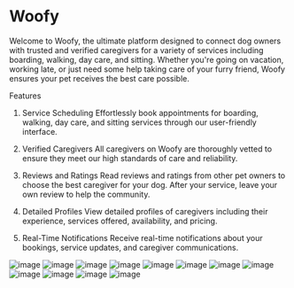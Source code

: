 # Woofy
Welcome to Woofy, the ultimate platform designed to connect dog owners with trusted and verified caregivers for a variety of services including boarding, walking, day care, and sitting. Whether you're going on vacation, working late, or just need some help taking care of your furry friend, Woofy ensures your pet receives the best care possible.

Features
1. Service Scheduling
Effortlessly book appointments for boarding, walking, day care, and sitting services through our user-friendly interface.

2. Verified Caregivers
All caregivers on Woofy are thoroughly vetted to ensure they meet our high standards of care and reliability.

3. Reviews and Ratings
Read reviews and ratings from other pet owners to choose the best caregiver for your dog. After your service, leave your own review to help the community.

4. Detailed Profiles
View detailed profiles of caregivers including their experience, services offered, availability, and pricing.

5. Real-Time Notifications
Receive real-time notifications about your bookings, service updates, and caregiver communications.


![image](https://github.com/NaorRegev/Woofy/assets/71181322/b5e509cf-96e5-4308-9912-fc77b0fee260)
![image](https://github.com/NaorRegev/Woofy/assets/71181322/90ac0eae-930d-4978-ae28-3c29ecaf6ebd)
![image](https://github.com/NaorRegev/Woofy/assets/71181322/d63f4bba-c638-4879-b426-32ca21751967)
![image](https://github.com/NaorRegev/Woofy/assets/71181322/19c505c1-db16-4a61-8a40-4de66eace9c1)
![image](https://github.com/NaorRegev/Woofy/assets/71181322/49a1835a-cfc4-4365-bb04-66feba611eda)
![image](https://github.com/NaorRegev/Woofy/assets/71181322/6d53dc19-f824-49f9-9908-ad812400cd2b)
![image](https://github.com/NaorRegev/Woofy/assets/71181322/030715db-c3b6-4b6e-bf68-03cfc6fdbcdc)
![image](https://github.com/NaorRegev/Woofy/assets/71181322/60760656-991f-44ba-a403-33e7ce0afcb4)
![image](https://github.com/NaorRegev/Woofy/assets/71181322/d0c9e4e2-b8f1-4e92-b0c8-0e43d16d2a70)
![image](https://github.com/NaorRegev/Woofy/assets/71181322/5facb0ab-7a2e-404a-90fb-7778dae775c5)
![image](https://github.com/NaorRegev/Woofy/assets/71181322/9095e1c8-39f8-4c5d-8052-12581d26daa3)
![image](https://github.com/NaorRegev/Woofy/assets/71181322/ac9f5aa2-0f72-4a99-8d9d-e6d19289235e)


